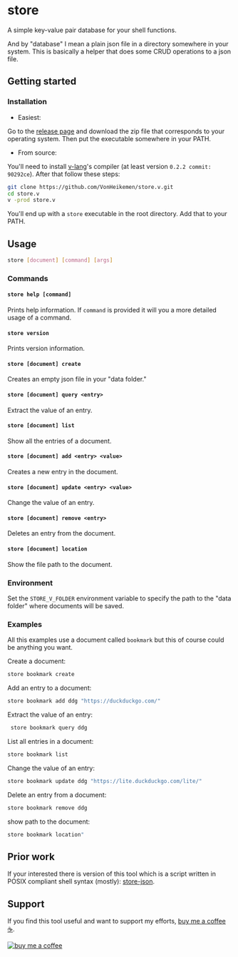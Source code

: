 # store

A simple key-value pair database for your shell functions.

And by "database" I mean a plain json file in a directory somewhere in your system. This is basically a helper that does some CRUD operations to a json file.

## Getting started

### Installation

* Easiest:

Go to the [release page](https://github.com/VonHeikemen/store.v/releases) and download the zip file that corresponds to your operating system. Then put the executable somewhere in your PATH.

* From source:

You'll need to install [v-lang](https://vlang.io/)'s compiler (at least version `0.2.2 commit: 90292ce`). After that follow these steps:

```sh
git clone https://github.com/VonHeikemen/store.v.git
cd store.v
v -prod store.v
```

You'll end up with a `store` executable in the root directory. Add that to your PATH.

## Usage

```sh
store [document] [command] [args]
```

### Commands

#### `store help [command]`
Prints help information. If `command` is provided it will you a more detailed usage of a command.

#### `store version`
Prints version information.

#### `store [document] create`
Creates an empty json file in your "data folder."

#### `store [document] query <entry>`
Extract the value of an entry.

#### `store [document] list`
Show all the entries of a document.

#### `store [document] add <entry> <value>`
Creates a new entry in the document.

#### `store [document] update <entry> <value>`
Change the value of an entry.

#### `store [document] remove <entry>`
Deletes an entry from the document.

#### `store [document] location`
Show the file path to the document.

### Environment
Set the `STORE_V_FOLDER` environment variable to specify the path to the "data folder" where documents will be saved.


### Examples

All this examples use a document called `bookmark` but this of course could be anything you want.

Create a document:
```sh
store bookmark create
```

Add an entry to a document:
```sh
store bookmark add ddg "https://duckduckgo.com/"
```

Extract the value of an entry:
```sh
 store bookmark query ddg
```

List all entries in a document:
```sh
store bookmark list
```

Change the value of an entry:
```sh
store bookmark update ddg "https://lite.duckduckgo.com/lite/"
```

Delete an entry from a document:
```sh
store bookmark remove ddg
```

show path to the document:
```sh
store bookmark location"
```

## Prior work

If your interested there is version of this tool which is a script written in POSIX compliant shell syntax (mostly): [store-json](https://github.com/VonHeikemen/dotfiles/blob/876342c8e7f9e73c1a3e5083b6c4f9405aabe5ba/my-configs/bin/store-json).

## Support

If you find this tool useful and want to support my efforts, [buy me a coffee ☕](https://www.buymeacoffee.com/vonheikemen).

[![buy me a coffee](https://res.cloudinary.com/vonheikemen/image/upload/v1618466522/buy-me-coffee_ah0uzh.png)](https://www.buymeacoffee.com/vonheikemen)
